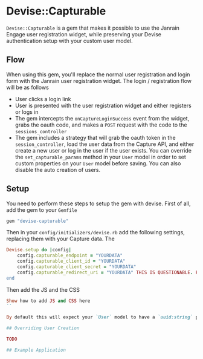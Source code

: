 # Devise::Capturable

`Devise::Capturable` is a gem that makes it possible to use the Janrain Engage user registration widget, while preserving your Devise authentication setup with your custom user model.

## Flow

When using this gem, you'll replace the normal user registration and login form with the Janrain user registration widget. The login / registration flow will be as follows

* User clicks a login link
* User is presented with the user registration widget and either registers or logs in
* The gem intercepts the `onCaptureLoginSuccess` event from the widget, grabs the oauth code, and makes a `POST` request with the code to the `sessions_controller`
* The gem includes a strategy that will grab the oauth token in the `session_controller`, load the user data from the Capture API, and either create a new user or log in the user if the user exists. You can override the `set_capturable_params` method in your `User` model in order to set custom properties on your `User` model before saving. You can also disable the auto creation of users.

## Setup

You need to perform these steps to setup the gem with devise. First of all, add the gem to your `Gemfile`

```ruby
gem "devise-capturable"
```

Then in your `config/initializers/devise.rb` add the following settings, replacing them with your Capture data. The 

```ruby
Devise.setup do |config|
	config.capturable_endpoint = "YOURDATA"  
	config.capturable_client_id = "YOURDATA"
	config.capturable_client_secret = "YOURDATA"
	config.capturable_redirect_uri = "YOURDATA" THIS IS QUESTIONABLE. FIX BEFORE RELEASE. WHY OH WHY DO WE NEED IT IF WE'RE NOT USING IT?
end
```

Then add the JS and the CSS

```ruby
Show how to add JS and CSS here
``

By default this will expect your `User` model to have a `uuid:string` property to save the `uuid` of the Capture user.

## Overriding User Creation

TODO

## Example Application

